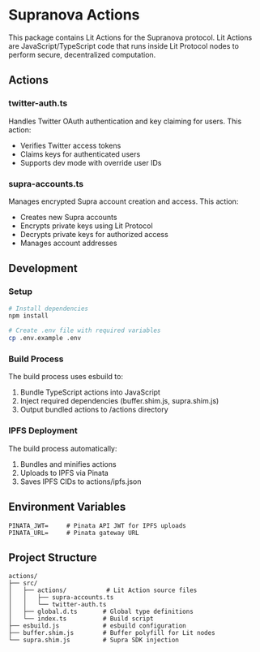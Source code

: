 # Supranova Actions

This package contains Lit Actions for the Supranova protocol. Lit Actions are JavaScript/TypeScript code that runs inside Lit Protocol nodes to perform secure, decentralized computation.

## Actions

### twitter-auth.ts

Handles Twitter OAuth authentication and key claiming for users. This action:

- Verifies Twitter access tokens
- Claims keys for authenticated users
- Supports dev mode with override user IDs

### supra-accounts.ts

Manages encrypted Supra account creation and access. This action:

- Creates new Supra accounts
- Encrypts private keys using Lit Protocol
- Decrypts private keys for authorized access
- Manages account addresses

## Development

### Setup

```bash
# Install dependencies
npm install

# Create .env file with required variables
cp .env.example .env
```

### Build Process

The build process uses esbuild to:

1. Bundle TypeScript actions into JavaScript
2. Inject required dependencies (buffer.shim.js, supra.shim.js)
3. Output bundled actions to /actions directory

### IPFS Deployment

The build process automatically:

1. Bundles and minifies actions
2. Uploads to IPFS via Pinata
3. Saves IPFS CIDs to actions/ipfs.json

## Environment Variables

```
PINATA_JWT=     # Pinata API JWT for IPFS uploads
PINATA_URL=     # Pinata gateway URL
```

## Project Structure

```
actions/
├── src/
│   ├── actions/           # Lit Action source files
│   │   ├── supra-accounts.ts
│   │   └── twitter-auth.ts
│   ├── global.d.ts       # Global type definitions
│   └── index.ts          # Build script
├── esbuild.js            # esbuild configuration
├── buffer.shim.js        # Buffer polyfill for Lit nodes
└── supra.shim.js         # Supra SDK injection
```
